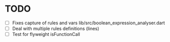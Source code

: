 # TODO

- [ ] Fixes capture of rules and vars lib/src/boolean_expression_analyser.dart
- [ ] Deal with multiple rules definitions (lines)
- [ ] Test for flyweight isFunctionCall
